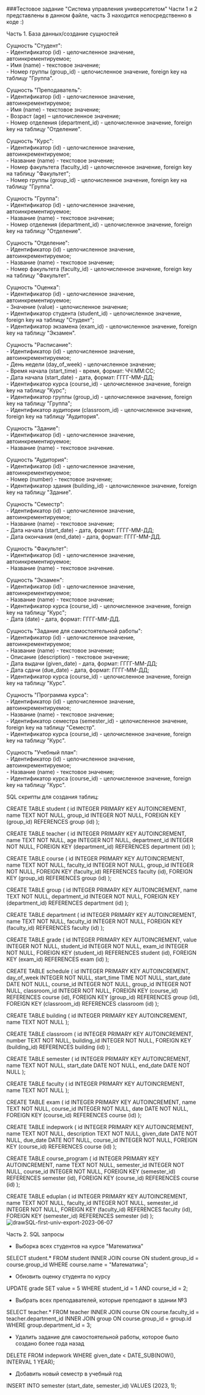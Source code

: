 ###Тестовое задание "Система управления университетом"
Части 1 и 2 представлены в данном файле, часть 3 находится непосредственно в коде :)

Часть 1. База данных/создание сущностей
<html>
<body>
<p>
Сущность "Студент":
<br> - Идентификатор (id) - целочисленное значение, автоинкрементируемое;
<br> - Имя (name) - текстовое значение;
<br> - Номер группы (group_id) - целочисленное значение, foreign key на таблицу "Группа".
</p>
<p>
Сущность "Преподаватель":
<br> - Идентификатор (id) - целочисленное значение, автоинкрементируемое;
<br> - Имя (name) - текстовое значение;
<br> - Возраст (age) – целочисленное значение;
<br> - Номер отделения (department_id) - целочисленное значение, foreign key на таблицу "Отделение".
</p>
<p>
Сущность "Курс":
<br> - Идентификатор (id) - целочисленное значение, автоинкрементируемое;
<br> - Название (name) - текстовое значение;
<br> - Номер факультета (faculty_id) - целочисленное значение, foreign key на таблицу "Факультет";
<br> - Номер группы (group_id) - целочисленное значение, foreign key на таблицу "Группа".
</p>
<p>
Сущность "Группа":
<br> - Идентификатор (id) - целочисленное значение, автоинкрементируемое;
<br> - Название (name) - текстовое значение;
<br> - Номер отделения (department_id) - целочисленное значение, foreign key на таблицу "Отделение".
</p>
<p>
Сущность "Отделение":
<br> - Идентификатор (id) - целочисленное значение, автоинкрементируемое;
<br> - Название (name) - текстовое значение;
<br> - Номер факультета (faculty_id) - целочисленное значение, foreign key на таблицу "Факультет".
</p>
<p>
Сущность "Оценка":
<br> - Идентификатор (id) - целочисленное значение, автоинкрементируемое;
<br> - Значение (value) - целочисленное значение;
<br> - Идентификатор студента (student_id) - целочисленное значение, foreign key на таблицу "Студент";
<br> - Идентификатор экзамена (exam_id) - целочисленное значение, foreign key на таблицу "Экзамен".
</p>
<p>
Сущность "Расписание":
<br> - Идентификатор (id) - целочисленное значение, автоинкрементируемое;
<br> - День недели (day_of_week) - целочисленное значение;
<br> - Время начала (start_time) - время, формат: ЧЧ:ММ:СС;
<br> - Дата начала (start_date) - дата, формат: ГГГГ-ММ-ДД;
<br> - Идентификатор курса (course_id) - целочисленное значение, foreign key на таблицу "Курс";
<br> - Идентификатор группы (group_id) - целочисленное значение, foreign key на таблицу "Группа";
<br> - Идентификатор аудитории (classroom_id) - целочисленное значение, foreign key на таблицу "Аудитория".
</p>
<p>
Сущность "Здание":
<br> - Идентификатор (id) - целочисленное значение, автоинкрементируемое;
<br> - Название (name) - текстовое значение.
</p>
<p>
Сущность "Аудитория":
<br> - Идентификатор (id) - целочисленное значение, автоинкрементируемое;
<br> - Номер (number) - текстовое значение;
<br> - Идентификатор здания (building_id) - целочисленное значение, foreign key на таблицу "Здание".
</p>
<p>
Сущность "Семестр":
<br> - Идентификатор (id) - целочисленное значение, автоинкрементируемое;
<br> - Название (name) - текстовое значение;
<br> - Дата начала (start_date) - дата, формат: ГГГГ-ММ-ДД;
<br> - Дата окончания (end_date) - дата, формат: ГГГГ-ММ-ДД.
</p>
<p>
Сущность "Факультет":
<br> - Идентификатор (id) - целочисленное значение, автоинкрементируемое;
<br> - Название (name) - текстовое значение.
</p>
<p>
Сущность "Экзамен":
<br> - Идентификатор (id) - целочисленное значение, автоинкрементируемое;
<br> - Название (name) - текстовое значение;
<br> - Идентификатор курса (course_id) - целочисленное значение, foreign key на таблицу "Курс";
<br> - Дата (date) - дата, формат: ГГГГ-ММ-ДД.
</p>
<p>
Сущность "Задание для самостоятельной работы":
<br> - Идентификатор (id) - целочисленное значение, автоинкрементируемое;
<br> - Название (name) - текстовое значение;
<br> - Описание (description) - текстовое значение;
<br> - Дата выдачи (given_date) - дата, формат: ГГГГ-ММ-ДД;
<br> - Дата сдачи (due_date) - дата, формат: ГГГГ-ММ-ДД;
<br> - Идентификатор курса (course_id) - целочисленное значение, foreign key на таблицу "Курс".
</p>
<p>
Сущность
"Программа курса":
<br> - Идентификатор (id) - целочисленное значение, автоинкрементируемое;
<br> - Название (name) - текстовое значение;
<br> - Идентификатор семестра (semester_id) - целочисленное значение, foreign key на таблицу "Семестр".
<br> - Идентификатор курса (course_id) - целочисленное значение, foreign key на таблицу "Курс".
</p>
<p>
Сущность "Учебный план":
<br> - Идентификатор (id) - целочисленное значение, автоинкрементируемое;
<br> - Название (name) - текстовое значение;
<br> - Идентификатор курса (course_id) - целочисленное значение, foreign key на таблицу "Курс".
</p>
</body>
</html>
SQL скрипты для создания таблиц:

CREATE TABLE student (
id INTEGER PRIMARY KEY AUTOINCREMENT,
name TEXT NOT NULL,
group_id INTEGER NOT NULL,
FOREIGN KEY (group_id) REFERENCES group (id)
);

CREATE TABLE teacher (
id INTEGER PRIMARY KEY AUTOINCREMENT,
name TEXT NOT NULL,
age INTEGER NOT NULL,
department_id INTEGER NOT NULL,
FOREIGN KEY (department_id) REFERENCES department (id)
);

CREATE TABLE course (
id INTEGER PRIMARY KEY AUTOINCREMENT,
name TEXT NOT NULL,
faculty_id INTEGER NOT NULL,
group_id INTEGER NOT NULL,
FOREIGN KEY (faculty_id) REFERENCES faculty (id),
FOREIGN KEY (group_id) REFERENCES group (id)
);

CREATE TABLE group (
id INTEGER PRIMARY KEY AUTOINCREMENT,
name TEXT NOT NULL,
department_id INTEGER NOT NULL,
FOREIGN KEY (department_id) REFERENCES department (id)
);

CREATE TABLE department (
id INTEGER PRIMARY KEY AUTOINCREMENT,
name TEXT NOT NULL,
faculty_id INTEGER NOT NULL,
FOREIGN KEY (faculty_id) REFERENCES faculty (id)
);

CREATE TABLE grade (
id INTEGER PRIMARY KEY AUTOINCREMENT,
value INTEGER NOT NULL,
student_id INTEGER NOT NULL,
exam_id INTEGER NOT NULL,
FOREIGN KEY (student_id) REFERENCES student (id),
FOREIGN KEY (exam_id) REFERENCES exam (id)
);

CREATE TABLE schedule (
id INTEGER PRIMARY KEY AUTOINCREMENT,
day_of_week INTEGER NOT NULL,
start_time TIME NOT NULL,
start_date DATE NOT NULL,
course_id INTEGER NOT NULL,
group_id INTEGER NOT NULL,
classroom_id INTEGER NOT NULL,
FOREIGN KEY (course_id) REFERENCES course (id),
FOREIGN KEY (group_id) REFERENCES group (id),
FOREIGN KEY (classroom_id) REFERENCES classroom (id)
);

CREATE TABLE building (
id INTEGER PRIMARY KEY AUTOINCREMENT,
name TEXT NOT NULL
);

CREATE TABLE classroom (
id INTEGER PRIMARY KEY AUTOINCREMENT,
number TEXT NOT NULL,
building_id INTEGER NOT NULL,
FOREIGN KEY (building_id) REFERENCES building (id)
);

CREATE TABLE semester (
id INTEGER PRIMARY KEY AUTOINCREMENT,
name TEXT NOT NULL,
start_date DATE NOT NULL,
end_date DATE NOT NULL
);

CREATE TABLE faculty (
id INTEGER PRIMARY KEY AUTOINCREMENT,
name TEXT NOT NULL
);

CREATE TABLE exam (
id INTEGER PRIMARY KEY AUTOINCREMENT,
name TEXT NOT NULL,
course_id INTEGER NOT NULL,
date DATE NOT NULL,
FOREIGN KEY (course_id) REFERENCES course (id)
);

CREATE TABLE indepwork (
id INTEGER PRIMARY KEY AUTOINCREMENT,
name TEXT NOT NULL,
description TEXT NOT NULL,
given_date DATE NOT NULL,
due_date DATE NOT NULL,
course_id INTEGER NOT NULL,
FOREIGN KEY (course_id) REFERENCES course (id)
);

CREATE TABLE course_program (
id INTEGER PRIMARY KEY AUTOINCREMENT,
name TEXT NOT NULL,
semester_id INTEGER NOT NULL,
course_id INTEGER NOT NULL,
FOREIGN KEY (semester_id) REFERENCES semester (id),
FOREIGN KEY (course_id) REFERENCES course (id)
);

CREATE TABLE eduplan (
id INTEGER PRIMARY KEY AUTOINCREMENT,
name TEXT NOT NULL,
faculty_id INTEGER NOT NULL,
semester_id INTEGER NOT NULL,
FOREIGN KEY (faculty_id) REFERENCES faculty (id),
FOREIGN KEY (semester_id) REFERENCES semester (id)
);
![drawSQL-first-univ-export-2023-06-07](https://github.com/Clever1mistory/University_managment_system/assets/128373879/a94ce03b-c7ee-46d0-a4e6-9d6a7fd4728b)

Часть 2. SQL запросы
- Выборка всех студентов на курсе "Математика"

SELECT student.*
FROM student
INNER JOIN course ON student.group_id = course.group_id
WHERE course.name = "Математика";
- Обновить оценку студента по курсу

UPDATE grade
SET value = 5
WHERE student_id = 1 AND course_id = 2;
- Выбрать всех преподавателей, которые преподают в здании №3

SELECT teacher.*
FROM teacher
INNER JOIN course ON course.faculty_id = teacher.department_id
INNER JOIN group ON course.group_id = group.id
WHERE group.department_id = 3;
- Удалить задание для самостоятельной работы, которое было создано более года назад

DELETE FROM indepwork
WHERE given_date < DATE_SUB(NOW(), INTERVAL 1 YEAR);
- Добавить новый семестр в учебный год

INSERT INTO semester (start_date, semester_id)
VALUES (2023, 1);

